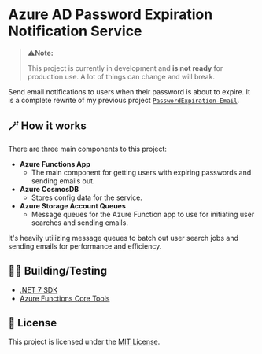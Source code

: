 ﻿# Azure AD Password Expiration Notification Service

> ⚠️**Note:**
> 
> This project is currently in development and **is not ready** for production use. A lot of things can change and will break.

Send email notifications to users when their password is about to expire. It is a complete rewrite of my previous project [`PasswordExpiration-Email`](https://github.com/Smalls1652/PasswordExpiration-Email).

## 🪄 How it works

There are three main components to this project:

* **Azure Functions App**
  * The main component for getting users with expiring passwords and sending emails out.
* **Azure CosmosDB**
  * Stores config data for the service.
* **Azure Storage Account Queues**
  * Message queues for the Azure Function app to use for initiating user searches and sending emails.

It's heavily utilizing message queues to batch out user search jobs and sending emails for performance and efficiency.

## 🧑‍💻 Building/Testing

* [.NET 7 SDK](https://dotnet.microsoft.com/en-us/download/dotnet/7.0)
* [Azure Functions Core Tools](https://learn.microsoft.com/en-us/azure/azure-functions/functions-run-local)

## 🤝 License

This project is licensed under the [MIT License](./LICENSE).

